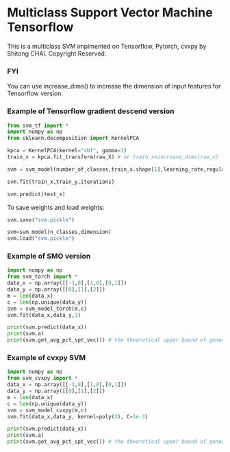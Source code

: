 # Multiclass Support Vector Machine Tensorflow

This is a multiclass SVM implmented on Tensorflow, Pytorch, cvxpy by Shitong CHAI. Copyright Reserved.

### FYI

You can use increase_dims() to increase the dimension of input features for Tensorflow version.

### Example of Tensorflow gradient descend version
```python
from svm_tf import *
import numpy as np
from sklearn.decomposition import KernelPCA

kpca = KernelPCA(kernel="rbf", gamma=1)
train_x = kpca.fit_transform(raw_X) # or train_x=increase_dims(raw_x)

svm = svm_model(number_of_classes,train_x.shape[1],learning_rate,regularization)

svm.fit(train_x,train_y,iterations)

svm.predict(test_x)
```
To save weights and load weights:
```python
svm.save("svm.pickle")
```

```python
svm=svm_model(n_classes,dimension)
svm.load("svm.pickle")

```

### Example of SMO version
```python
import numpy as np
from svm_torch import *
data_x = np.array([[-1,0],[1,0],[0,1]])
data_y = np.array([[0],[1],[2]])
m = len(data_x)
c = len(np.unique(data_y))
svm = svm_model_torch(m,c)
svm.fit(data_x,data_y,1)

print(svm.predict(data_x))
print(svm.a)
print(svm.get_avg_pct_spt_vec()) # the theoretical upper bound of generalization error
```

### Example of cvxpy SVM
```python
import numpy as np
from svm_cvxpy import *
data_x = np.array([[-1,0],[1,0],[0,1]])
data_y = np.array([[0],[1],[2]])
m = len(data_x)
c = len(np.unique(data_y))
svm = svm_model_cvxpy(m,c)
svm.fit(data_x,data_y, kernel=poly(3), C=1e-3)

print(svm.predict(data_x))
print(svm.a)
print(svm.get_avg_pct_spt_vec()) # the theoretical upper bound of generalization error
```

